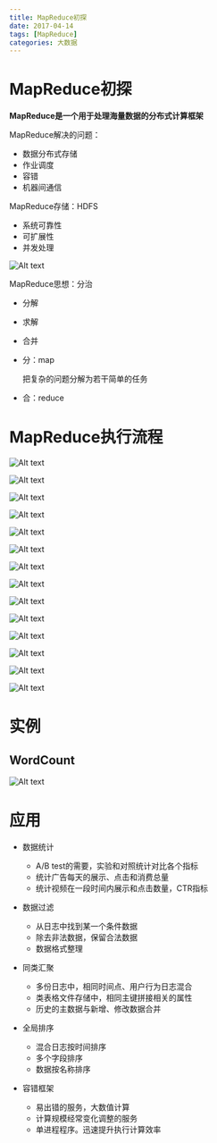 ```yaml
---
title: MapReduce初探
date: 2017-04-14
tags: [MapReduce]
categories: 大数据
---
```


# MapReduce初探

**MapReduce是一个用于处理海量数据的分布式计算框架**

MapReduce解决的问题：
- 数据分布式存储
- 作业调度
- 容错
- 机器间通信

<!-- more-->

MapReduce存储：HDFS
- 系统可靠性
- 可扩展性
- 并发处理

![Alt text](./HDFS.png)

MapReduce思想：分治
- 分解
- 求解
- 合并

- 分：map

  把复杂的问题分解为若干简单的任务

- 合：reduce

# MapReduce执行流程

![Alt text](./MR1.png)

![Alt text](./MR2.png)

![Alt text](./MR3.png)

![Alt text](./MR4.png)

![Alt text](./MR5.png)

![Alt text](./MR6.png)

![Alt text](./MR7.png)

![Alt text](./MR8.png)

![Alt text](./MR9.png)

![Alt text](./MR10.png)

![Alt text](./MR11.png)

![Alt text](./MR12.png)

![Alt text](./MR13.png)

![Alt text](./MR14.png)


# 实例

## WordCount

![Alt text](./WordCount.png)

# 应用

- 数据统计
  - A/B test的需要，实验和对照统计对比各个指标
  - 统计广告每天的展示、点击和消费总量
  - 统计视频在一段时间内展示和点击数量，CTR指标


- 数据过滤
  - 从日志中找到某一个条件数据
  - 除去非法数据，保留合法数据
  - 数据格式整理


- 同类汇聚
  - 多份日志中，相同时间点、用户行为日志混合
  - 类表格文件存储中，相同主键拼接相关的属性
  - 历史的主数据与新增、修改数据合并


- 全局排序
  - 混合日志按时间排序
  - 多个字段排序
  - 数据按名称排序


- 容错框架
  - 易出错的服务，大数值计算
  - 计算规模经常变化调整的服务
  - 单进程程序。迅速提升执行计算效率
